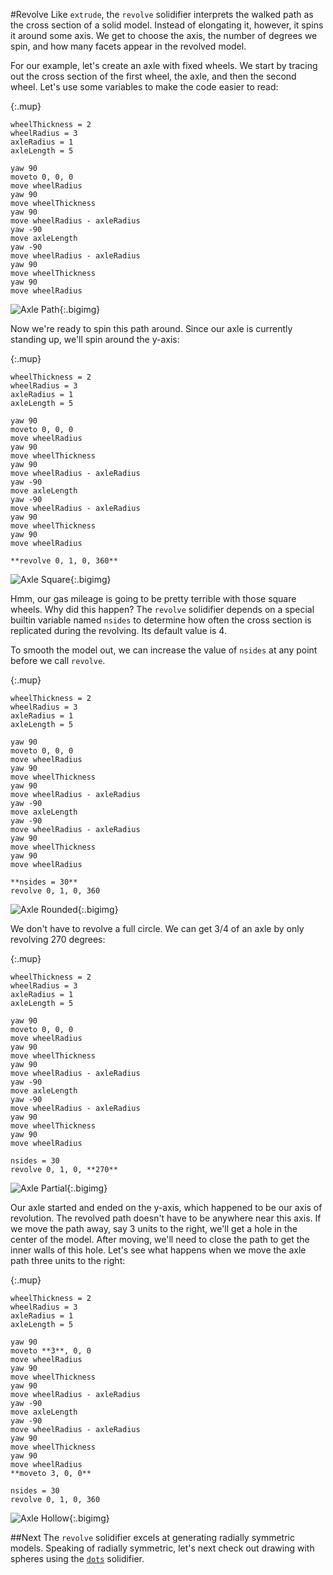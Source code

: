 #Revolve
Like `extrude`, the `revolve` solidifier interprets the walked path as the cross section of a solid model. Instead of elongating it, however, it spins it around some axis. We get to choose the axis, the number of degrees we spin, and how many facets appear in the revolved model.

For our example, let's create an axle with fixed wheels. We start by tracing out the cross section of the first wheel, the axle, and then the second wheel. Let's use some variables to make the code easier to read:

{:.mup}
~~~
wheelThickness = 2
wheelRadius = 3
axleRadius = 1
axleLength = 5

yaw 90
moveto 0, 0, 0
move wheelRadius
yaw 90
move wheelThickness
yaw 90
move wheelRadius - axleRadius
yaw -90
move axleLength
yaw -90
move wheelRadius - axleRadius
yaw 90
move wheelThickness
yaw 90
move wheelRadius
~~~

![Axle Path](images/axle_path.png){:.bigimg}

Now we're ready to spin this path around. Since our axle is currently standing up, we'll spin around the y-axis:

{:.mup}
~~~
wheelThickness = 2
wheelRadius = 3
axleRadius = 1
axleLength = 5

yaw 90
moveto 0, 0, 0
move wheelRadius
yaw 90
move wheelThickness
yaw 90
move wheelRadius - axleRadius
yaw -90
move axleLength
yaw -90
move wheelRadius - axleRadius
yaw 90
move wheelThickness
yaw 90
move wheelRadius

**revolve 0, 1, 0, 360**
~~~

![Axle Square](images/axle_square.png){:.bigimg}

Hmm, our gas mileage is going to be pretty terrible with those square wheels. Why did this happen? The `revolve` solidifier depends on a special builtin variable named `nsides` to determine how often the cross section is replicated during the revolving. Its default value is 4.

To smooth the model out, we can increase the value of `nsides` at any point before we call `revolve`.

{:.mup}
~~~
wheelThickness = 2
wheelRadius = 3
axleRadius = 1
axleLength = 5

yaw 90
moveto 0, 0, 0
move wheelRadius
yaw 90
move wheelThickness
yaw 90
move wheelRadius - axleRadius
yaw -90
move axleLength
yaw -90
move wheelRadius - axleRadius
yaw 90
move wheelThickness
yaw 90
move wheelRadius

**nsides = 30**
revolve 0, 1, 0, 360
~~~

![Axle Rounded](images/axle_rounded.png){:.bigimg}

We don't have to revolve a full circle. We can get 3/4 of an axle by only revolving 270 degrees:

{:.mup}
~~~
wheelThickness = 2
wheelRadius = 3
axleRadius = 1
axleLength = 5

yaw 90
moveto 0, 0, 0
move wheelRadius
yaw 90
move wheelThickness
yaw 90
move wheelRadius - axleRadius
yaw -90
move axleLength
yaw -90
move wheelRadius - axleRadius
yaw 90
move wheelThickness
yaw 90
move wheelRadius

nsides = 30
revolve 0, 1, 0, **270**
~~~

![Axle Partial](images/axle_partial.png){:.bigimg}

Our axle started and ended on the y-axis, which happened to be our axis of revolution. The revolved path doesn't have to be anywhere near this axis. If we move the path away, say 3 units to the right, we'll get a hole in the center of the model. After moving, we'll need to close the path to get the inner walls of this hole. Let's see what happens when we move the axle path three units to the right:

{:.mup}
~~~
wheelThickness = 2
wheelRadius = 3
axleRadius = 1
axleLength = 5

yaw 90
moveto **3**, 0, 0
move wheelRadius
yaw 90
move wheelThickness
yaw 90
move wheelRadius - axleRadius
yaw -90
move axleLength
yaw -90
move wheelRadius - axleRadius
yaw 90
move wheelThickness
yaw 90
move wheelRadius
**moveto 3, 0, 0**

nsides = 30
revolve 0, 1, 0, 360
~~~

![Axle Hollow](images/axle_hollow.png){:.bigimg}

##Next
The `revolve` solidifier excels at generating radially symmetric models. Speaking of radially symmetric, let's next check out drawing with spheres using the [`dots`](dots.html) solidifier.
